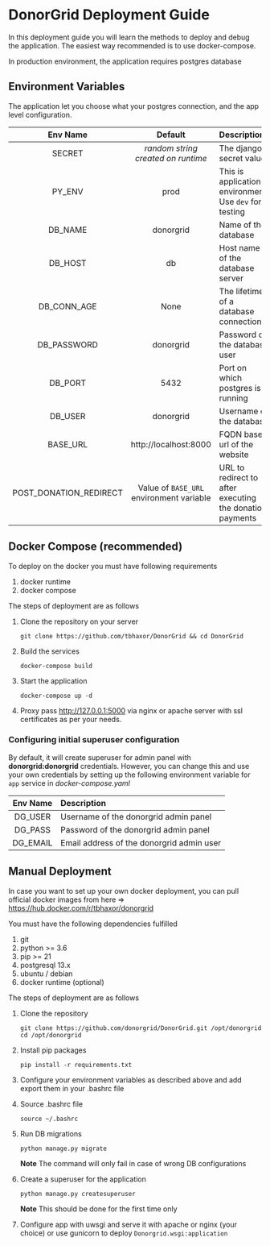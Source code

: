 # DonorGrid Deployment Guide

In this deployment guide you will learn the methods to deploy and debug the application. The easiest way recommended is to use docker-compose.

In production environment, the application requires postgres database

## Environment Variables

The application let you choose what your postgres connection, and the app level configuration.

|Env Name|Default|Description
|:---:|:---:|:---|
|SECRET|_random string created on runtime_|The django's secret value|
|PY_ENV|prod|This is application environment. Use `dev` for testing|
|DB_NAME|donorgrid|Name of the database|
|DB_HOST|db|Host name of the database server|
|DB_CONN_AGE|None|The lifetime of a database connection|
|DB_PASSWORD|donorgrid|Password of the database user|
|DB_PORT|5432|Port on which postgres is running|
|DB_USER|donorgrid|Username of the database|
|BASE_URL|http://localhost:8000|FQDN base url of the website| 
|POST_DONATION_REDIRECT|Value of `BASE_URL` environment variable|URL to redirect to after executing the donation payments|

## Docker Compose (recommended)

To deploy on the docker you must have following requirements

1. docker runtime
2. docker compose


The steps of deployment are as follows

1. Clone the repository on your server
    ```shell
    git clone https://github.com/tbhaxor/DonorGrid && cd DonorGrid
    ```
2. Build the services
   ```shell
   docker-compose build
   ```
4. Start the application
   ```shell
   docker-compose up -d
   ```

5. Proxy pass http://127.0.0.1:5000 via nginx or apache server with ssl certificates as per your needs. 

### Configuring initial superuser configuration

By default, it will create superuser for admin panel with **donorgrid:donorgrid** credentials. However, you can change this and use your own credentials by setting up the following environment variable for `app` service in _docker-compose.yaml_

|Env Name|Description|
|:---:|:---|
|DG_USER|Username of the donorgrid admin panel|
|DG_PASS|Password of the donorgrid admin panel|
|DG_EMAIL|Email address of the donorgrid admin user|

## Manual Deployment

In case you want to set up your own docker deployment, you can pull official docker images from here &rArr; https://hub.docker.com/r/tbhaxor/donorgrid

You must have the following dependencies fulfilled

1. git
2. python >= 3.6 
3. pip >= 21
4. postgresql 13.x
5. ubuntu / debian
6. docker runtime (optional)

The steps of deployment are as follows

1. Clone the repository
   ```shell
   git clone https://github.com/donorgrid/DonorGrid.git /opt/donorgrid
   cd /opt/donorgrid
   ```
   
2. Install pip packages
   ```shell
   pip install -r requirements.txt
   ```

3. Configure your environment variables as described above and add export them in your .bashrc file
   
4. Source .bashrc file
   ```shell
   source ~/.bashrc
   ```
   
5. Run DB migrations
   ```shell
   python manage.py migrate
   ```
   
   **Note** The command will only fail in case of wrong DB configurations
6. Create a superuser for the application
   ```shell
   python manage.py createsuperuser
   ```
   
   **Note** This should be done for the first time only
   
7. Configure app with uwsgi and serve it with apache or nginx (your choice) or use gunicorn to deploy `Donorgrid.wsgi:application`
